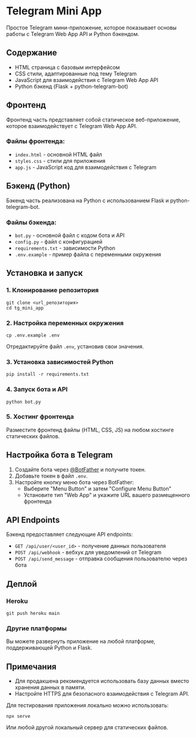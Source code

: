 # Telegram Mini App

Простое Telegram мини-приложение, которое показывает основы работы с Telegram Web App API и Python бэкендом.

## Содержание

- HTML страница с базовым интерфейсом
- CSS стили, адаптированные под тему Telegram
- JavaScript для взаимодействия с Telegram Web App API
- Python бэкенд (Flask + python-telegram-bot)

## Фронтенд

Фронтенд часть представляет собой статическое веб-приложение, которое взаимодействует с Telegram Web App API.

### Файлы фронтенда:
- `index.html` - основной HTML файл
- `styles.css` - стили для приложения
- `app.js` - JavaScript код для взаимодействия с Telegram

## Бэкенд (Python)

Бэкенд часть реализована на Python с использованием Flask и python-telegram-bot.

### Файлы бэкенда:
- `bot.py` - основной файл с кодом бота и API
- `config.py` - файл с конфигурацией
- `requirements.txt` - зависимости Python
- `.env.example` - пример файла с переменными окружения

## Установка и запуск

### 1. Клонирование репозитория
```
git clone <url_репозитория>
cd tg_mini_app
```

### 2. Настройка переменных окружения
```
cp .env.example .env
```
Отредактируйте файл `.env`, установив свои значения.

### 3. Установка зависимостей Python
```
pip install -r requirements.txt
```

### 4. Запуск бота и API
```
python bot.py
```

### 5. Хостинг фронтенда
Разместите фронтенд файлы (HTML, CSS, JS) на любом хостинге статических файлов.

## Настройка бота в Telegram

1. Создайте бота через [@BotFather](https://t.me/BotFather) и получите токен.
2. Добавьте токен в файл `.env`.
3. Настройте кнопку меню бота через BotFather:
   - Выберите "Menu Button" и затем "Configure Menu Button"
   - Установите тип "Web App" и укажите URL вашего размещенного фронтенда

## API Endpoints

Бэкенд предоставляет следующие API endpoints:

- `GET /api/user/<user_id>` - получение данных пользователя
- `POST /api/webhook` - вебхук для уведомлений от Telegram
- `POST /api/send_message` - отправка сообщения пользователю через бота

## Деплой

### Heroku
```
git push heroku main
```

### Другие платформы
Вы можете развернуть приложение на любой платформе, поддерживающей Python и Flask.

## Примечания

- Для продакшена рекомендуется использовать базу данных вместо хранения данных в памяти.
- Настройте HTTPS для безопасного взаимодействия с Telegram API.

Для тестирования приложения локально можно использовать:
```
npx serve
```

Или любой другой локальный сервер для статических файлов. 